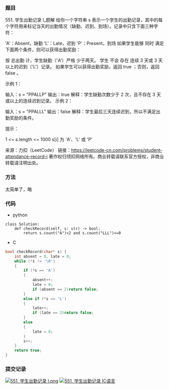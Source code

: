 ### 题目

551\. 学生出勤记录 I_题解 给你一个字符串 s 表示一个学生的出勤记录，其中的每个字符用来标记当天的出勤情况（缺勤、迟到、到场）。记录中只含下面三种字符：

'A'：Absent，缺勤
'L'：Late，迟到
'P'：Present，到场 如果学生能够 同时 满足下面两个条件，则可以获得出勤奖励：

按 总出勤 计，学生缺勤（'A'）严格 少于两天。 学生 不会 存在 连续 3 天或 3 天以上的迟到（'L'）记录。 如果学生可以获得出勤奖励，返回
true ；否则，返回 false 。

示例 1：

输入：s = "PPALLP"
输出：true 解释：学生缺勤次数少于 2 次，且不存在 3 天或以上的连续迟到记录。 示例 2：

输入：s = "PPALLL"
输出：false 解释：学生最后三天连续迟到，所以不满足出勤奖励的条件。

提示：

1 <= s.length <= 1000 s[i] 为 'A'、'L' 或 'P'

来源：力扣（LeetCode） 链接：https://leetcode-cn.com/problems/student-attendance-record-i
著作权归领扣网络所有。商业转载请联系官方授权，非商业转载请注明出处。

### 方法

太简单了，略

### 代码

+ python

```pyhotn
class Solution:
    def checkRecord(self, s: str) -> bool:
        return s.count("A")<2 and s.count("LLL")<=0
```

+ C

~~~C
bool checkRecord(char* s) {
	int absent = 0, late = 0;
	while (*s != '\0')
	{
		if (*s == 'A')
		{
			absent++;
			late = 0;
			if (absent == 2)return false;
		}
		else if (*s == 'L')
		{
			late++;
			if (late == 3)return false;
		}
		else
		{
			late = 0;
		}
		s++;
	}
	return true;
}
~~~

### 提交记录

[![551. 学生出勤记录 I.png](https://z3.ax1x.com/2021/08/17/f4KPi9.png)](https://imgtu.com/i/f4KPi9)
[![551. 学生出勤记录 IC语言](https://z3.ax1x.com/2021/08/17/f4h6TP.jpg)](https://imgtu.com/i/f4h6TP)